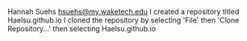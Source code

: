 Hannah Suehs
hsuehs@my.waketech.edu
I created a repository titled Haelsu.github.io
I cloned the repository by selecting 'File' then 'Clone Repository...' then selecting Haelsu.github.io
